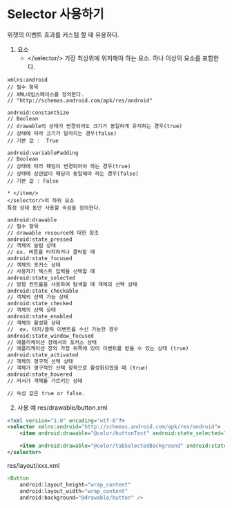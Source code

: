 
# Selector 사용하기
위젯의 이벤트 효과를 커스텀 할 때 유용하다.
1. 요소
	* </selector/>
	 가장 최상위에 위치해야 하는 요소.
	 하나 이상의 <item> 요소를 포함한다.
```
xmlns:android 
// 필수 항목
// XML네임스페이스를 정의한다. 
// "http://schemas.android.com/apk/res/android"

android:constantSize
// Boolean
// drawable의 상태가 변경되어도 크기가 동일하게 유지하는 경우(true)
// 상태에 따라 크기가 달라지는 경우(false)
// 기본 값 :  True

android:variablePadding
// Boolean
// 상태에 따라 패딩이 변경되어야 하는 경우(true)
// 상태에 상관없이 패딩이 동일해야 하는 경우(false)
// 기본 값 : False
```
	 
	* </item/>
	</selector/>의 하위 요소
 	특정 상태 동안 사용할 속성을 정의한다.
```xml
android:drawable
// 필수 항목
// drawable resource에 대한 참조
android:state_pressed
// 객체의 눌림 상태 
// ex. 버튼을 터치하거나 클릭할 때
android:state_focused
// 객체의 포커스 상태
// 사용자가 텍스트 입력을 선택할 때
android:state_selected
// 방향 컨트롤을 사용하여 탐색할 때 객체의 선택 상태
android:state_checkable
// 객체의 선택 가능 상태
android:state_checked
// 객체의 선택 상태 
android:state_enabled
// 객체의 활성화 상태 
//  ex. 터치/클릭 이벤트를 수신 가능한 경우
android:state_window_focused
// 애플리케이션 창에서의 포커스 상태
// 애플리케이션 창의 가장 위쪽에 있어 이벤트를 받을 수 있는 상태 (true)
android:state_activated
// 객체의 영구적 선택 상태
// 객체가 영구적인 선택 항목으로 활성화되었을 때 (true)
android:state_hovered
// 커서가 객체를 가르키는 상태

// 속성 값은 true or false.
```

2. 사용 예
res/drawable/button.xml
```xml
<?xml version="1.0" encoding="utf-8"?>
<selector xmlns:android="http://schemas.android.com/apk/res/android">
    <item android:drawable="@color/buttonText" android:state_selected="true" />

    <item android:drawable="@color/tabSelectedBackground" android:state_selected="false" />
</selector>
```
res/layout/xxx.xml
```java
<Button
    android:layout_height="wrap_content"
    android:layout_width="wrap_content"
    android:background="@drawable/button" />
```